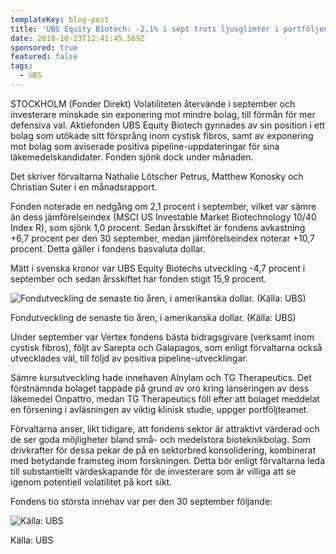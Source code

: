 ```yaml
---
templateKey: blog-post
title: 'UBS Equity Biotech: -2,1% i sept trots ljusglimter i portföljen'
date: 2018-10-23T12:41:45.569Z
sponsored: true
featured: false
tags:
  - UBS
---
```

STOCKHOLM (Fonder Direkt) Volatiliteten återvände i september och investerare minskade sin exponering mot mindre bolag, till förmån för mer defensiva val. Aktiefonden UBS Equity Biotech gynnades av sin position i ett bolag som utökade sitt försprång inom cystisk fibros, samt av exponering mot bolag som aviserade positiva pipeline-uppdateringar för sina läkemedelskandidater. Fonden sjönk dock under månaden.

Det skriver förvaltarna Nathalie Lötscher Petrus, Matthew Konosky och Christian Suter i en månadsrapport.

Fonden noterade en nedgång om 2,1 procent i september, vilket var sämre än dess jämförelseindex (MSCI US Investable Market Biotechnology 10/40 Index R), som sjönk 1,0 procent. Sedan årsskiftet är fondens avkastning +6,7 procent per den 30 september, medan jämförelseindex noterar +10,7 procent. Detta gäller i fondens basvaluta dollar.

Mätt i svenska kronor var UBS Equity Biotechs utveckling -4,7 procent i september och sedan årsskiftet har fonden stigit 15,9 procent.

![Fondutveckling de senaste tio åren, i amerikanska dollar. (Källa: UBS)](/img/119.png)

<span class="image-caption">Fondutveckling de senaste tio åren, i amerikanska dollar. (Källa: UBS)</span>

Under september var Vertex fondens bästa bidragsgivare (verksamt inom cystisk fibros), följt av Sarepta och Galapagos, som enligt förvaltarna också utvecklades väl, till följd av positiva pipeline-utvecklingar.

Sämre kursutveckling hade innehaven Alnylam och TG Therapeutics. Det förstnämnda bolaget tappade på grund av oro kring lanseringen av dess läkemedel Onpattro, medan TG Therapeutics föll efter att bolaget meddelat en försening i avläsningen av viktig klinisk studie, uppger portföljteamet.

Förvaltarna anser, likt tidigare, att fondens sektor är attraktivt värderad och de ser goda möjligheter bland små- och medelstora bioteknikbolag. Som drivkrafter för dessa pekar de på en sektorbred konsolidering, kombinerat med betydande framsteg inom forskningen. Detta bör enligt förvaltarna leda till substantiellt värdeskapande för de investerare som är villiga att se igenom potentiell volatilitet på kort sikt.

Fondens tio största innehav var per den 30 september följande:

![Källa: UBS](/img/120.png)

<span class="image-caption">Källa: UBS</span>
